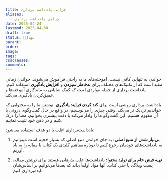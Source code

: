 ```yaml
---
title: چرایی یادداشت برداری
aliases:
  - چرایی یادداشت برداری
date: 2025-04-24
lastmod: 2025-04-30
draft: true
status: 🌱نهال
parent: 
order: 
image: 
tags: 
cssclasses: 
comments:
---
```

خواندن به تنهایی کافی نیست. آموخته‌های ما به راحتی فراموش می‌شوند. خواندن زمانی مفید است که از تکنیک‌های مختلف برای **به‌خاطر سپردن** و **افزایش یادگیری** استفاده کنیم. یادداشت برداری از جمله مواردی است که کمک شایانی به ماندگاری آموخته‌ها و عمیق‌کردن یادگیری می‌کند.

یادداشت برداری روشی است برای **کند کردن فرایند یادگیری**. نوشتن ما را به محتوایی که خواندیم نزدیک تر می‌کند. وقتی چیزی را می‌نویسیم، در واقع در حال گفت‌وگوی درونی با آن مفهوم هستیم. این گفت‌وگو ما را وادار می‌کند با دقت بیشتری بخوانیم، معنا را درک کنیم و در ذهن خود تثبیت نماییم.

یادداشت‌برداری اغلب با دو هدف استفاده می‌شود:

1. **بی‌نیاز شدن از منبع اصلی:** به جای خواندن منبع اصلی که بسیار حجیم است میتوانیم به یادداشت‌های خودمان رجوع کنیم تا دوباره مفاهیم کلیدی یک کتاب یا مقاله را به یاد آوریم.

2. **تهیه فیش خام برای تولید محتوا:** یادداشت‌ها اغلب بذرهایی هستند برای نوشتن مقاله، پست وبلاگ، یا حتی کتاب. آنها مواد اولیه‌ای‌اند که بعدها می‌توانیم بر اساس‌شان ایده‌پردازی کنیم.